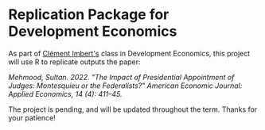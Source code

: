 # Replication Package for Development Economics

As part of [Clément Imbert's](https://sites.google.com/site/clemimbert/) class in Development Economics, this project will use R to replicate  outputs the paper: 

*Mehmood, Sultan. 2022. "The Impact of Presidential Appointment of Judges: Montesquieu or the Federalists?" American Economic Journal: Applied Economics, 14 (4): 411–45.*

The project is pending, and will be updated throughout the term. Thanks for your patience!